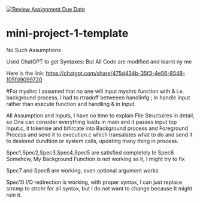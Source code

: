 [![Review Assignment Due Date](https://classroom.github.com/assets/deadline-readme-button-22041afd0340ce965d47ae6ef1cefeee28c7c493a6346c4f15d667ab976d596c.svg)](https://classroom.github.com/a/Qiz9msrr)
# mini-project-1-template

No Such Assumptions

Used ChatGPT to get Syntaxes: But All Code are modified and learnt ny me

Here is the link:
https://chatgpt.com/share/475d434b-35f3-4e56-8548-105fd9099720

#For myshrc I assumed that no one will input myshrc function with & i.e. background process, I had to rtradoff betweeen handlinfg ; in handle input rather than execute function and handling & in Input.

All Assumption and Inputs, I have no time to explain File Structuires in detail, so One can consider everything loads in main and it passes input top Input.c, it tokenise and bifircate into Background process and Foreground Process and send it to execution.c which transalates what to do and send it to desiored dundtion or system calls, updating many thing in process.

Spec1,Spec2,Spec3,Spec4,Spec5  are satisfied completely
In Spec6 Somehow, My Background Function is not working as it, I might try to fix

Spec7 and Spec8 are working, even optional argument works

Spec10 I/O redirection is working, with proper syntax, I can just replace strcmp to strchr for all syntax, but I do not want to change because It might ruin it.

